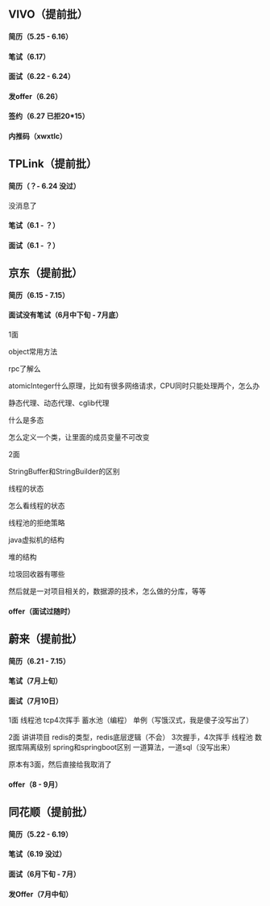 ## VIVO（提前批）

#### 简历（5.25 - 6.16）

#### 笔试（6.17）

#### 面试（6.22 - 6.24）

#### 发offer（6.26）

#### 签约（6.27 已拒20*15）

#### 内推码（xwxtlc）

## TPLink（提前批）

#### 简历（？- 6.24 没过）

没消息了

#### 笔试（6.1 - ？）

#### 面试（6.1 - ？）

## 京东（提前批）

#### 简历（6.15 - 7.15）

#### 面试没有笔试（6月中下旬 - 7月底）

1面

object常用方法

rpc了解么

atomicInteger什么原理，比如有很多网络请求，CPU同时只能处理两个，怎么办

静态代理、动态代理、cglib代理

什么是多态

怎么定义一个类，让里面的成员变量不可改变

2面

StringBuffer和StringBuilder的区别

线程的状态

怎么看线程的状态

线程池的拒绝策略

java虚拟机的结构

堆的结构

垃圾回收器有哪些

然后就是一对项目相关的，数据源的技术，怎么做的分库，等等

#### offer（面试过随时）

## 蔚来（提前批）

#### 简历（6.21 - 7.15）

#### 笔试（7月上旬）

#### 面试（7月10日）

1面
线程池
tcp4次挥手
蓄水池（编程）
单例（写饿汉式，我是傻子没写出了）

2面
讲讲项目
redis的类型，redis底层逻辑（不会）
3次握手，4次挥手
线程池
数据库隔离级别
spring和springboot区别
一道算法，一道sql（没写出来）

原本有3面，然后直接给我取消了

#### offer（8 - 9月）

## 同花顺（提前批）

#### 简历（5.22 - 6.19）

#### 笔试（6.19 没过）

#### 面试（6月下旬 - 7月）

#### 发Offer（7月中旬）



